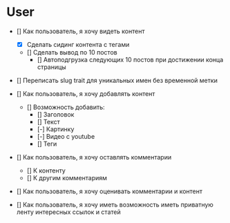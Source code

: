 # User
- [] Как пользователь, я хочу видеть контент
  - [x] Сделать сидинг контента с тегами
  - [] Сделать вывод по 10 постов
    - [] Автоподгрузка следующих 10 постов при достижении конца страницы
- [] Переписать slug trait для уникальных имен без временной метки
- [] Как пользователь, я хочу добавлять контент
  - [] Возможность добавить:
    - [] Заголовок
    - [] Текст
    - [-] Картинку
    - [-] Видео с youtube
    - [] Теги
- [] Как пользователь, я хочу оставлять комментарии
  - [] К контенту
  - [] К другим комментариям
  

- [] Как пользователь, я хочу оценивать комментарии и контент
- [] Как пользователь, я хочу иметь возможность иметь приватную ленту интересных ссылок и статей

